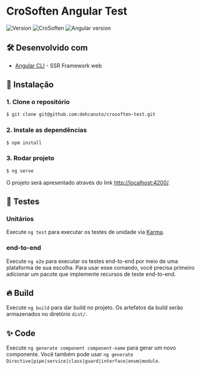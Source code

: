 # CroSoften Angular Test

![Version](https://img.shields.io/badge/1.0.0-beta?label=version)
![CroSoften](https://img.shields.io/badge/powered_by-CroSoften-911633)
![Angular version](https://img.shields.io/badge/AngularJS-18.2.7-red?style=flat-square&logo=angular&logoColor=white)

## 🛠️ Desenvolvido com
*  [Angular CLI](https://github.com/angular/angular-cli) - SSR Framework web

## 🚀 Instalação

### 1. Clone o repositório

```bash
$ git clone git@github.com:dehcanuto/crosoften-test.git
```

### 2. Instale as dependências

```bash
$ npm install
```

### 3. Rodar projeto

```bash
$ ng serve
```

O projeto será apresentado através do link [http://localhost:4200/](http://localhost:4200/).

## 🧪 Testes

### Unitários

Execute `ng test` para executar os testes de unidade via [Karma](https://karma-runner.github.io).

### end-to-end

Execute `ng e2e` para executar os testes end-to-end por meio de uma plataforma de sua escolha. Para usar esse comando, você precisa primeiro adicionar um pacote que implemente recursos de teste end-to-end.

## 🔥 Build

Execute `ng build` para dar build no projeto. Os artefatos da build serão armazenados no diretório `dist/`.

## ✨ Code

Execute `ng generate component component-name` para gerar um novo componente. Você também pode usar `ng generate Directive|pipe|service|class|guard|interface|enum|module`.
